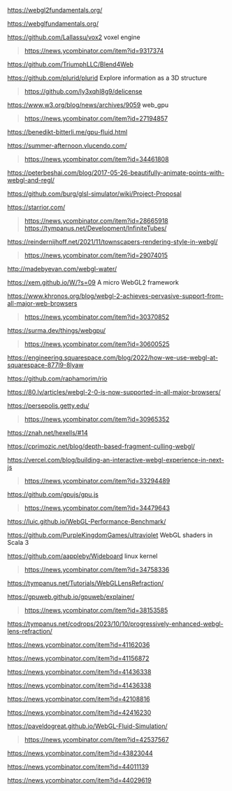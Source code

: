 https://webgl2fundamentals.org/

https://webglfundamentals.org/

https://github.com/Lallassu/vox2 voxel engine
> https://news.ycombinator.com/item?id=9317374

https://github.com/TriumphLLC/Blend4Web

https://github.com/plurid/plurid Explore information as a 3D structure
> https://github.com/ly3xqhl8g9/delicense

https://www.w3.org/blog/news/archives/9059 web_gpu
> https://news.ycombinator.com/item?id=27194857

https://benedikt-bitterli.me/gpu-fluid.html

https://summer-afternoon.vlucendo.com/
> https://news.ycombinator.com/item?id=34461808

https://peterbeshai.com/blog/2017-05-26-beautifully-animate-points-with-webgl-and-regl/

https://github.com/burg/glsl-simulator/wiki/Project-Proposal

https://starrior.com/
> https://news.ycombinator.com/item?id=28665918 
> https://tympanus.net/Development/InfiniteTubes/

https://reindernijhoff.net/2021/11/townscapers-rendering-style-in-webgl/
> https://news.ycombinator.com/item?id=29074015

http://madebyevan.com/webgl-water/

https://xem.github.io/W/?s=09 A micro WebGL2 framework

https://www.khronos.org/blog/webgl-2-achieves-pervasive-support-from-all-major-web-browsers
> https://news.ycombinator.com/item?id=30370852

https://surma.dev/things/webgpu/
> https://news.ycombinator.com/item?id=30600525

https://engineering.squarespace.com/blog/2022/how-we-use-webgl-at-squarespace-877l9-8lyaw

https://github.com/raphamorim/rio

https://80.lv/articles/webgl-2-0-is-now-supported-in-all-major-browsers/

https://persepolis.getty.edu/
> https://news.ycombinator.com/item?id=30965352

https://znah.net/hexells/#14

https://cprimozic.net/blog/depth-based-fragment-culling-webgl/

https://vercel.com/blog/building-an-interactive-webgl-experience-in-next-js
> https://news.ycombinator.com/item?id=33294489

https://github.com/gpujs/gpu.js
> https://news.ycombinator.com/item?id=34479643

https://luic.github.io/WebGL-Performance-Benchmark/

https://github.com/PurpleKingdomGames/ultraviolet WebGL shaders in Scala 3

https://github.com/aappleby/Wideboard linux kernel
> https://news.ycombinator.com/item?id=34758336

https://tympanus.net/Tutorials/WebGLLensRefraction/

https://gpuweb.github.io/gpuweb/explainer/
> https://news.ycombinator.com/item?id=38153585

https://tympanus.net/codrops/2023/10/10/progressively-enhanced-webgl-lens-refraction/

https://news.ycombinator.com/item?id=41162036

https://news.ycombinator.com/item?id=41156872

https://news.ycombinator.com/item?id=41436338

https://news.ycombinator.com/item?id=41436338

https://news.ycombinator.com/item?id=42108816

https://news.ycombinator.com/item?id=42416230

https://paveldogreat.github.io/WebGL-Fluid-Simulation/
> https://news.ycombinator.com/item?id=42537567

https://news.ycombinator.com/item?id=43823044

https://news.ycombinator.com/item?id=44011139

https://news.ycombinator.com/item?id=44029619